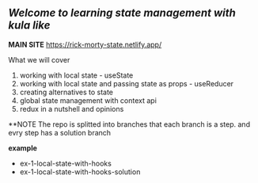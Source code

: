## _Welcome to learning state management with kula like_

**MAIN SITE**
https://rick-morty-state.netlify.app/

What we will cover

1. working with local state - useState
2. working with local state and passing state as props - useReducer
3. creating alternatives to state
4. global state management with context api
5. redux in a nutshell and opinions

**NOTE
The repo is splitted into branches that each branch is a step.
and evry step has a solution branch

**example**

* ex-1-local-state-with-hooks
* ex-1-local-state-with-hooks-solution
